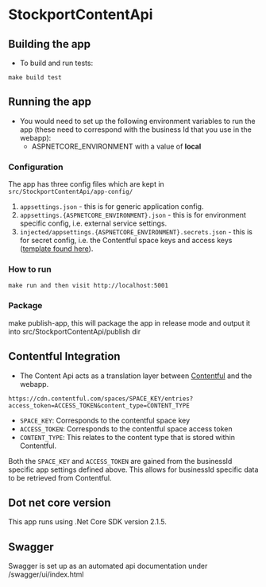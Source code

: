 # StockportContentApi 

## Building the app
* To build and run tests:

```
make build test
```

## Running the app
* You would need to set up the following environment variables to run the app
(these need to correspond with the business Id that you use in the webapp):
  - ASPNETCORE_ENVIRONMENT with a value of **local**

### Configuration
The app has three config files which are kept in `src/StockportContentApi/app-config/`

1. `appsettings.json` - this is for generic application config.
2. `appsettings.{ASPNETCORE_ENVIRONMENT}.json` - this is for environment specific config, i.e. external service settings.
3. `injected/appsettings.{ASPNETCORE_ENVIRONMENT}.secrets.json` - this is for secret config, i.e. the Contentful space keys and access keys ([template found here](src/StockportContentApi/app-config/injected/readme.md)).

### How to run
```
make run and then visit http://localhost:5001
```

### Package
make publish-app, this will package the app in release mode and output it into src/StockportContentApi/publish dir

## Contentful Integration
* The Content Api acts as a translation layer between [Contentful](www.contentful.com) and the webapp.

```
https://cdn.contentful.com/spaces/SPACE_KEY/entries?access_token=ACCESS_TOKEN&content_type=CONTENT_TYPE
```

* `SPACE_KEY`: Corresponds to the contentful space key
* `ACCESS_TOKEN`: Corresponds to the contentful space access token
* `CONTENT_TYPE`: This relates to the content type that is stored within Contentful.

Both the `SPACE_KEY` and `ACCESS_TOKEN` are gained from the businessId specific app settings defined above. This allows for businessId specific data to be retrieved from Contentful.

## Dot net core version
This app runs using .Net Core SDK version 2.1.5.

## Swagger
Swagger is set up as an automated api documentation under /swagger/ui/index.html